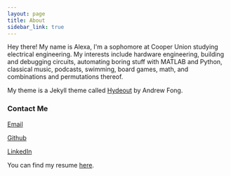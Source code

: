 ```yaml
---
layout: page
title: About
sidebar_link: true
---
```



<p>
Hey there! My name is Alexa, I'm a sophomore at Cooper Union studying electrical engineering. My interests include hardware engineering, building and debugging circuits, automating boring stuff with MATLAB and Python, classical music, podcasts, swimming, board games, math, and combinations and permutations thereof.
  
</p>
<p>  
  My theme is a Jekyll theme called <a href="https://github.com/fongandrew/hydeout">Hydeout</a> by Andrew Fong.
</p>

<h3>Contact Me</h3>
<p><a href="mailto:alexajakob@tutanota.com">Email</a></p>
<p><a href="https://github.com/wolframalexa">Github</a></p>
<p><a href="https://www.linkedin.com/in/alexa-jakob-281909169/">LinkedIn</a></p>

<p>You can find my resume <a href="https://drive.google.com/file/d/1PyNBHXtaMYnULvMo1r8L8y-c837hahtm/view?usp=sharing">here</a>.</p>
